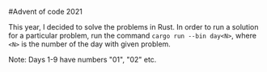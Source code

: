 #Advent of code 2021

This year, I decided to solve the problems in Rust. 
In order to run a solution for a particular problem, run the command `cargo run --bin day<N>`,
where `<N>` is the number of the day with given problem.

Note: Days 1-9 have numbers "01", "02" etc.
